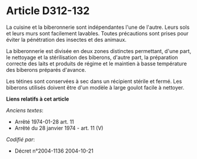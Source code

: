 # Article D312-132

La cuisine et la biberonnerie sont indépendantes l'une de l'autre. Leurs sols et leurs murs sont facilement lavables. Toutes
précautions sont prises pour éviter la pénétration des insectes et des animaux.

La biberonnerie est divisée en deux zones distinctes permettant, d'une part, le nettoyage et la stérilisation des biberons,
d'autre part, la préparation correcte des laits et produits de régime et le maintien à basse température des biberons
préparés d'avance.

Les tétines sont conservées à sec dans un récipient stérile et fermé. Les biberons utilisés doivent être d'un modèle à large
goulot facile à nettoyer.

**Liens relatifs à cet article**

_Anciens textes_:

  - Arrêté 1974-01-28 art. 11
  - Arrêté du 28 janvier 1974 - art. 11 (V)

_Codifié par_:

  - Décret n°2004-1136 2004-10-21
